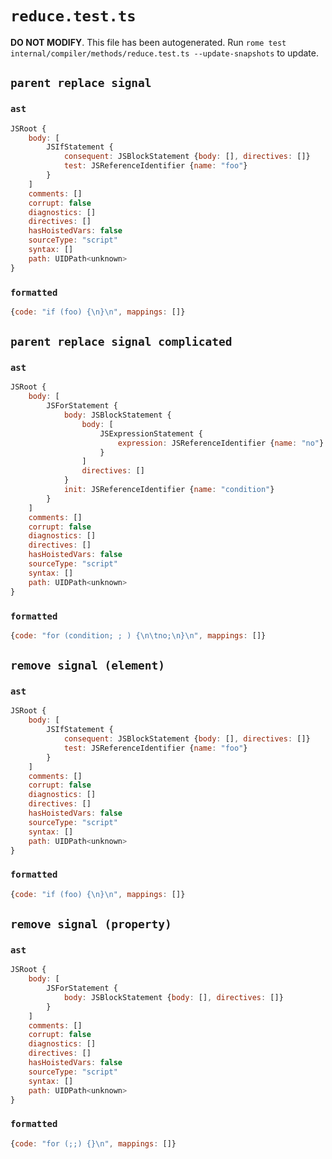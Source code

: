 # `reduce.test.ts`

**DO NOT MODIFY**. This file has been autogenerated. Run `rome test internal/compiler/methods/reduce.test.ts --update-snapshots` to update.

## `parent replace signal`

### `ast`

```javascript
JSRoot {
	body: [
		JSIfStatement {
			consequent: JSBlockStatement {body: [], directives: []}
			test: JSReferenceIdentifier {name: "foo"}
		}
	]
	comments: []
	corrupt: false
	diagnostics: []
	directives: []
	hasHoistedVars: false
	sourceType: "script"
	syntax: []
	path: UIDPath<unknown>
}
```

### `formatted`

```javascript
{code: "if (foo) {\n}\n", mappings: []}
```

## `parent replace signal complicated`

### `ast`

```javascript
JSRoot {
	body: [
		JSForStatement {
			body: JSBlockStatement {
				body: [
					JSExpressionStatement {
						expression: JSReferenceIdentifier {name: "no"}
					}
				]
				directives: []
			}
			init: JSReferenceIdentifier {name: "condition"}
		}
	]
	comments: []
	corrupt: false
	diagnostics: []
	directives: []
	hasHoistedVars: false
	sourceType: "script"
	syntax: []
	path: UIDPath<unknown>
}
```

### `formatted`

```javascript
{code: "for (condition; ; ) {\n\tno;\n}\n", mappings: []}
```

## `remove signal (element)`

### `ast`

```javascript
JSRoot {
	body: [
		JSIfStatement {
			consequent: JSBlockStatement {body: [], directives: []}
			test: JSReferenceIdentifier {name: "foo"}
		}
	]
	comments: []
	corrupt: false
	diagnostics: []
	directives: []
	hasHoistedVars: false
	sourceType: "script"
	syntax: []
	path: UIDPath<unknown>
}
```

### `formatted`

```javascript
{code: "if (foo) {\n}\n", mappings: []}
```

## `remove signal (property)`

### `ast`

```javascript
JSRoot {
	body: [
		JSForStatement {
			body: JSBlockStatement {body: [], directives: []}
		}
	]
	comments: []
	corrupt: false
	diagnostics: []
	directives: []
	hasHoistedVars: false
	sourceType: "script"
	syntax: []
	path: UIDPath<unknown>
}
```

### `formatted`

```javascript
{code: "for (;;) {}\n", mappings: []}
```
